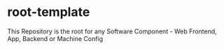 # root-template
This Repository is the root for any Software Component - Web Frontend, App, Backend or Machine Config
